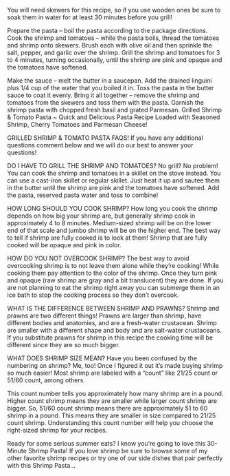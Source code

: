 You will need skewers for this recipe, so if you use wooden ones be sure to soak them in water for at least 30 minutes before you grill!

Prepare the pasta – boil the pasta according to the package directions.
Cook the shrimp and tomatoes – while the pasta boils, thread the tomatoes and shrimp onto skewers. Brush each with olive oil and then sprinkle the salt, pepper, and garlic over the shrimp. Grill the shrimp and tomatoes for 3 to 4 minutes, turning occasionally, until the shrimp are pink and opaque and the tomatoes have softened.

Make the sauce – melt the butter in a saucepan. Add the drained linguini plus 1/4 cup of the water that you boiled it in. Toss the pasta in the butter sauce to coat it evenly.
Bring it all together – remove the shrimp and tomatoes from the skewers and toss them with the pasta. Garnish the shrimp pasta with chopped fresh basil and grated Parmesan.
Grilled Shrimp & Tomato Pasta ~ Quick and Delicious Pasta Recipe Loaded with Seasoned Shrimp, Cherry Tomatoes and Parmesan Cheese!

GRILLED SHRIMP & TOMATO PASTA FAQS!
If you have any additional questions comment below and we will do our best to answer your questions!

DO I HAVE TO GRILL THE SHRIMP AND TOMATOES?
No grill? No problem! You can cook the shrimp and tomatoes in a skillet on the stove instead. You can use a cast-iron skillet or regular skillet. Just heat it up and sautee them in the butter until the shrimp are pink and the tomatoes have softened. Add the pasta, reserved pasta water and toss to combine!

HOW LONG SHOULD YOU COOK SHRIMP?
How long you cook the shrimp depends on how big your shrimp are, but generally shrimp cook in approximately 4 to 8 minutes. Medium-sized shrimp will be on the lower end of that scale and jumbo shrimp will be on the higher end. The best way to tell if shrimp are fully cooked is to look at them!  Shrimp that are fully cooked will be opaque and pink in color.

HOW DO YOU NOT OVERCOOK SHRIMP?
The best way to avoid overcooking shrimp is to not leave them alone while they’re cooking! While cooking them pay attention to the color of the shrimp. Once they turn pink and opaque (raw shrimp are gray and a bit translucent) they are done. If you are not planning to eat the shrimp right away you can submerge them in an ice bath to stop the cooking process so they don’t overcook.


WHAT IS THE DIFFERENCE BETWEEN SHRIMP AND PRAWNS?
Shrimp and prawns are two different things! Prawns are larger than shrimp, have different bodies and anatomies, and are a fresh-water crustacean. Shrimp are smaller with a different shape and body and are salt-water crustaceans. If you substitute prawns for shrimp in this recipe the cooking time will be different since they are so much bigger.

WHAT DOES SHRIMP SIZE MEAN?
Have you been confused by the numbering on shrimp? Me, too! Once I figured it out it’s made buying shrimp so much easier! Most shrimp are labeled with a “count” like 21/25 count or 51/60 count, among others.

This count number tells you approximately how many shrimp are in a pound. Higher count shrimp means they are smaller while larger count shrimp are bigger. So, 51/60 count shrimp means there are approximately 51 to 60 shrimp in a pound. This means they are smaller in size compared to 21/25 count shrimp. Understanding this count number will help you choose the right-sized shrimp for your recipes.


Ready for some serious summer eats? I know you’re going to love this 30-Minute Shrimp Pasta! If you love shrimp be sure to browse some of my other favorite shrimp recipes or try one of our side dishes that pair perfectly with this Shrimp Pasta…